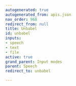 ```yaml
---
autogenerated: true
autogenerated_from: apis.json
nav_order: 968
redirect_from: null
title: Unbabel
id: unbabel
inputs:
- speech
- text
- file
active: true
grand_parent: Input modes
parent: Speech
redirect_to: unbabel

---
```


